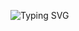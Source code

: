 ![Typing SVG](https://readme-typing-svg.demolab.com?font=Ubuntu&weight=800&duration=3000&pause=2000&color=13F700&random=false&width=435&lines=Full-Stack+Web+Developer+(MERN))



<!--- <p align="left"> <img src="https://github-readme-stats.vercel.app/api?username=mostakim-h&show_icons=true&theme=gotham" alt="Mostakim" /> --->
<!---
mostakim-h/mostakim-h is a ✨ special ✨ repository because its `README.md` (this file) appears on your GitHub profile.
You can click the Preview link to take a look at your changes.
--->
